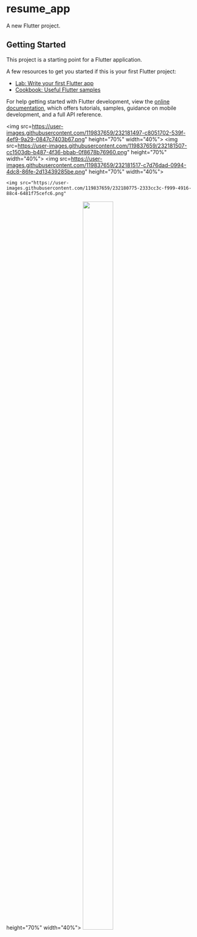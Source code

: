 # resume_app

A new Flutter project.

## Getting Started

This project is a starting point for a Flutter application.

A few resources to get you started if this is your first Flutter project:

- [Lab: Write your first Flutter app](https://docs.flutter.dev/get-started/codelab)
- [Cookbook: Useful Flutter samples](https://docs.flutter.dev/cookbook)

For help getting started with Flutter development, view the
[online documentation](https://docs.flutter.dev/), which offers tutorials,
samples, guidance on mobile development, and a full API reference.
<p>

  

<img src=https://user-images.githubusercontent.com/119837659/232181497-c8051702-539f-4ef9-9a29-0847c7403b67.png"
 height="70%" width="40%">
    <img src=https://user-images.githubusercontent.com/119837659/232181507-cc1503db-b487-4f36-bbab-0f8678b76960.png"
 height="70%" width="40%">
    <img src=https://user-images.githubusercontent.com/119837659/232181517-c7d76dad-0994-4dc8-86fe-2d13439285be.png"
 height="70%" width="40%">
 
    <img src="https://user-images.githubusercontent.com/119837659/232180775-2333cc3c-f999-4916-88c4-6481f75cefc6.png"
 height="70%" width="40%">
      <img src="https://user-images.githubusercontent.com/119837659/232180804-28994555-6f45-48be-b55f-a075bbc50e06.png"
 height="70%" width="40%">







</p>
